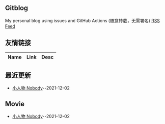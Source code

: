 ## Gitblog
My personal blog using issues and GitHub Actions (随意转载，无需署名)
[RSS Feed](https://raw.githubusercontent.com/chinaphp/gitblog/master/feed.xml)
## 友情链接
| Name | Link | Desc | 
 | ---- | ---- | ---- |
## 最近更新
- [小人物 Nobody](https://github.com/chinaphp/gitblog/issues/1)--2021-12-02
## Movie
- [小人物 Nobody](https://github.com/chinaphp/gitblog/issues/1)--2021-12-02

